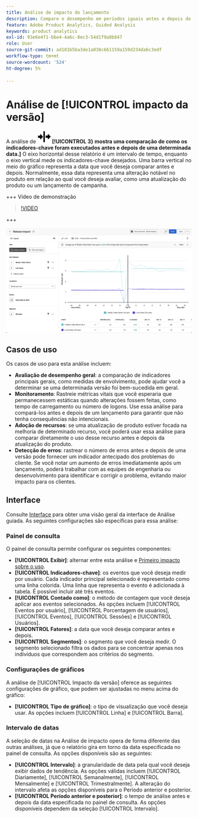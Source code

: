 ```yaml
---
title: Análise de impacto do lançamento
description: Compare o desempenho em períodos iguais antes e depois do lançamento.
feature: Adobe Product Analytics, Guided Analysis
keywords: product analytics
exl-id: 93e6e4f1-bbe4-4a6c-8ec3-54d1f9a8b847
role: User
source-git-commit: ad181b5ba3de1a038c661159a159d234da6c3edf
workflow-type: tm+mt
source-wordcount: '524'
ht-degree: 5%

---
```


# Análise de [!UICONTROL impacto da versão]

A análise de ![Impacto da versão](/help/assets/icons/Release.svg) **[!UICONTROL 3} mostra uma comparação de como os indicadores-chave foram executados antes e depois de uma determinada data.]** O eixo horizontal desse relatório é um intervalo de tempo, enquanto o eixo vertical mede os indicadores-chave desejados. Uma barra vertical no meio do gráfico representa a data que você deseja comparar antes e depois. Normalmente, essa data representa uma alteração notável no produto em relação ao qual você deseja avaliar, como uma atualização do produto ou um lançamento de campanha.

+++ Vídeo de demonstração

>[!VIDEO](https://video.tv.adobe.com/v/3421665/?learn=on)

+++

![Impacto na versão](../assets/release-impact.png)

## Casos de uso

Os casos de uso para esta análise incluem:

* **Avaliação de desempenho geral**: a comparação de indicadores principais gerais, como medidas de envolvimento, pode ajudar você a determinar se uma determinada versão foi bem-sucedida em geral.
* **Monitoramento**: Rastreie métricas vitais que você esperaria que permanecessem estáticas quando alterações fossem feitas, como tempo de carregamento ou número de logons. Use essa análise para compará-los antes e depois de um lançamento para garantir que não tenha consequências não intencionais.
* **Adoção de recursos**: se uma atualização de produto estiver focada na melhoria de determinado recurso, você poderá usar essa análise para comparar diretamente o uso desse recurso antes e depois da atualização do produto.
* **Detecção de erros**: rastrear o número de erros antes e depois de uma versão pode fornecer um indicador antecipado dos problemas do cliente. Se você notar um aumento de erros imediatamente após um lançamento, poderá trabalhar com as equipes de engenharia ou desenvolvimento para identificar e corrigir o problema, evitando maior impacto para os clientes.

## Interface

Consulte [Interface](../overview.md#interface) para obter uma visão geral da interface de Análise guiada. As seguintes configurações são específicas para essa análise:

### Painel de consulta

O painel de consulta permite configurar os seguintes componentes:

* **[!UICONTROL Exibir]**: alternar entre esta análise e [Primeiro impacto sobre o uso](first-use-impact.md).
* **[!UICONTROL Indicadores-chave]**: os eventos que você deseja medir por usuário. Cada indicador principal selecionado é representado como uma linha colorida. Uma linha que representa o evento é adicionada à tabela. É possível incluir até três eventos.
* **[!UICONTROL Contado como]**: o método de contagem que você deseja aplicar aos eventos selecionados. As opções incluem [!UICONTROL Eventos por usuário], [!UICONTROL Porcentagem de usuários], [!UICONTROL Eventos], [!UICONTROL Sessões] e [!UICONTROL Usuários].
* **[!UICONTROL Fatores]**: a data que você deseja comparar antes e depois.
* **[!UICONTROL Segmentos]**: o segmento que você deseja medir. O segmento selecionado filtra os dados para se concentrar apenas nos indivíduos que correspondem aos critérios do segmento.

### Configurações de gráficos

A análise de [!UICONTROL Impacto da versão] oferece as seguintes configurações de gráfico, que podem ser ajustadas no menu acima do gráfico:

* **[!UICONTROL Tipo de gráfico]**: o tipo de visualização que você deseja usar. As opções incluem [!UICONTROL Linha] e [!UICONTROL Barra].

### Intervalo de datas

A seleção de datas na Análise de impacto opera de forma diferente das outras análises, já que o relatório gira em torno da data especificada no painel de consulta. As opções disponíveis são as seguintes:

* **[!UICONTROL Intervalo]**: a granularidade de data pela qual você deseja exibir dados de tendência. As opções válidas incluem [!UICONTROL Diariamente], [!UICONTROL Semanalmente], [!UICONTROL Mensalmente] e [!UICONTROL Trimestralmente]. A alteração do intervalo afeta as opções disponíveis para o Período anterior e posterior.
* **[!UICONTROL Período anterior e posterior]**: o tempo de análise antes e depois da data especificada no painel de consulta. As opções disponíveis dependem da seleção [!UICONTROL Intervalo].
